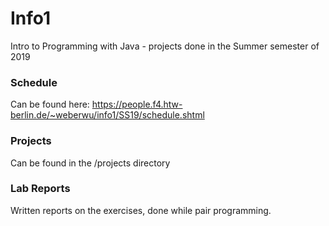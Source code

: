 # Info1
Intro to Programming with Java - projects done in the Summer semester of 2019

### Schedule
Can be found here: https://people.f4.htw-berlin.de/~weberwu/info1/SS19/schedule.shtml

### Projects
Can be found in the /projects directory

### Lab Reports
Written reports on the exercises, done while pair programming.
